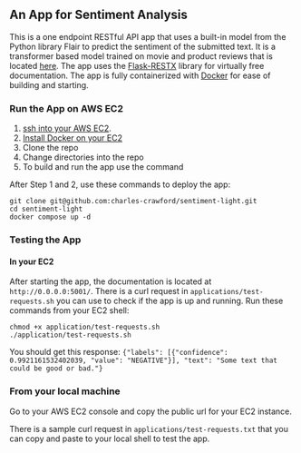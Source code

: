 ## An App for Sentiment Analysis

This is a one endpoint RESTful API app that uses a built-in model from the Python library Flair to 
predict the sentiment of the submitted text. It is a transformer based model trained on movie and 
product reviews that is located 
[here](https://nlp.informatik.hu-berlin.de/resources/models/sentiment-curated-distilbert/sentiment-en-mix-distillbert.pt).
The app uses the [Flask-RESTX](https://flask-restx.readthedocs.io/en/latest/) library for virtually 
free documentation. The app is fully containerized with [Docker](https://www.docker.com) for ease of 
building and starting.

### Run the App on AWS EC2
1. [ssh into your AWS EC2](https://docs.aws.amazon.com/AWSEC2/latest/UserGuide/AccessingInstancesLinux.html).
2. [Install Docker on your EC2](https://docs.aws.amazon.com/AmazonECS/latest/developerguide/docker-basics.html)
3. Clone the repo
4. Change directories into the repo
5. To build and run the app use the command

After Step 1 and 2, use these commands to deploy the app:

`git clone git@github.com:charles-crawford/sentiment-light.git`<br>
`cd sentiment-light`<br>
`docker compose up -d`


### Testing the App
#### In your EC2
After starting the app, the documentation is located at `http://0.0.0.0:5001/`.
There is a curl request in `applications/test-requests.sh` you can use to check 
if the app is up and running. Run these commands from your EC2 shell:

`chmod +x application/test-requests.sh`<br>
`./application/test-requests.sh`

You should get this response:
`{"labels": [{"confidence": 0.9921161532402039, "value": "NEGATIVE"}], "text": "Some text that could be good or bad."}`

### From your local machine
Go to your AWS EC2 console and copy the public url for your EC2 instance.

There is a sample curl request in `applications/test-requests.txt` that you can copy and 
paste to your local shell to test the app.  